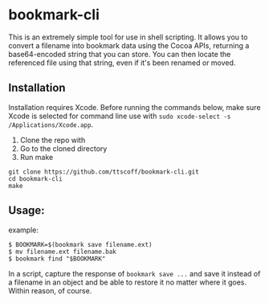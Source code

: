 # bookmark-cli

This is an extremely simple tool for use in shell scripting. It allows you to convert a filename into bookmark data using the Cocoa APIs, returning a base64-encoded string that you can store. You can then locate the referenced file using that string, even if it's been renamed or moved.

## Installation

Installation requires Xcode. Before running the commands below, make sure Xcode is selected for command line use with `sudo xcode-select -s /Applications/Xcode.app`.

1. Clone the repo with
2. Go to the cloned directory
3. Run make

```
git clone https://github.com/ttscoff/bookmark-cli.git
cd bookmark-cli
make
```

## Usage:

example:

    $ BOOKMARK=$(bookmark save filename.ext)
    $ mv filename.ext filename.bak
    $ bookmark find "$BOOKMARK"

In a script, capture the response of `bookmark save ...` and save it instead of a filename in an object and be able to restore it no matter where it goes. Within reason, of course.